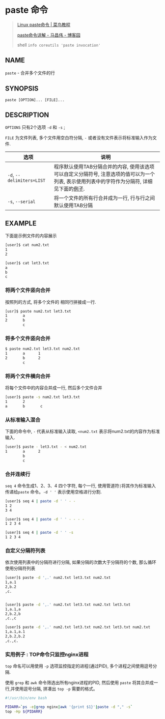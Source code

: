 # paste 命令

> [Linux paste命令 | 菜鸟教程](https://www.runoob.com/linux/linux-comm-paste.html)
> 
> [paste命令详解 - 马昌伟 - 博客园](https://www.cnblogs.com/machangwei-8/p/9570921.html)
> 
> shell `info coreutils 'paste invocation'`

## NAME

`paste` - 合并多个文件的行

## SYNOPSIS

`paste [OPTION]... [FILE]...`

## DESCRIPTION

`OPTIONS` 只有2个选项 `-d` 和 `-s` ; 

 `FILE` 为文件列表, 多个文件用空白符分隔, `-` 或者没有文件表示将标准输入作为文件.

| 选项                        | 说明                                                                                       |
| ------------------------- | ---------------------------------------------------------------------------------------- |
| `-d`, `--delimiters=LIST` | 程序默认使用TAB分隔合并的内容, 使用该选项可以自定义分隔符号, 注意选项的值可以为一个列表, 表示使用列表中的字符作为分隔符, 详细见下面的[例子](#自定义分隔符列表). |
| `-s`, `--serial`          | 将一个文件的所有行合并成为一行, 行与行之间默认使用TAB分隔                                                          |

## EXAMPLE

下面是示例文件的内容展示

```bash
[user]$ cat num2.txt
1
2

[user]$ cat let3.txt
a
b
c
```

### 将两个文件竖向合并

按照列的方式, 将多个文件的 相同行拼接成一行.

```bash
[usr]$ paste num2.txt let3.txt
1       a
2       b
        c
```

### 将多个文件竖向合并

```bash
$ paste num2.txt let3.txt num2.txt
1       a      1
2       b      2
        c
```

### 将两个文件横向合并

将每个文件中的内容合并成一行, 然后多个文件合并

```bash
[user]$ paste -s num2.txt let3.txt
1       2
a       b       c
```

### 从标准输入混合

下面的命令中, `-` 代表从标准输入读取,  `<num2.txt` 表示将num2.txt的内容作为标准输入.

```bash
[user]$ paste - let3.txt - < num2.txt
1       a      2
        b
        c
```

### 合并连续行

`seq 4` 命令生成1、2、3、4 四个字符, 每个一行, 使用管道符`|`将其作为标准输入传递给`paste` 命令。`-d ' '` 表示使用空格进行分割.

```bash
[user]$ seq 4 | paste -d ' ' - -
1 2
3 4

[user]$ seq 4 | paste -d ' ' - - - -
1 2 3 4

[user]$ seq 4 | paste -d ' ' -s
1 2 3 4
```

### 自定义分隔符列表

依次使用列表中的分隔符进行分隔, 如果分隔的次数大于分隔符的个数, 那么循环使用分隔符列表

```bash
[user]$ paste -d ',.' num2.txt let3.txt num2.txt
1,a.1
2,b.2
,c.


[user]$ paste -d ',.' num2.txt let3.txt num2.txt let3.txt
1,a.1,a
2,b.2,b
,c.,c

[user]$ paste -d ',.' num2.txt let3.txt num2.txt let3.txt num2.txt
1,a.1,a.1
2,b.2,b.2
,c.,c.
```



### 实用例子 : TOP命令只监控nginx进程

`top` 命名可以用使用 `-p` 选项监控指定的进程(通过PID), 多个进程之间使用逗号分隔.

使用 `grep` 和 `awk` 命令筛选出所有nginx进程的PID, 然后使用 `paste` 将其合并成一行,并使用逗号分隔, 拼凑出 `top -p` 需要的格式。

```bash
#!/usr/bin/env bash

PIDARR=`ps -e|grep nginx|awk '{print $1}'|paste -d "," -s`
top -Hp ${PIDARR}
```




